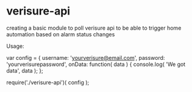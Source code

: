 verisure-api
============
creating a basic module to poll verisure api to be able to trigger home automation based on alarm status changes


Usage:

var config = {
	username: 'yourverisure@email.com',
	password: 'yourverisurepassword',
	onData: function( data ) { console.log( 'We got data', data );
};


require('./verisure-api')( config );
